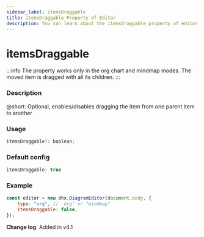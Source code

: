 ```yaml
---
sidebar_label: itemsDraggable
title: itemsDraggable Property of Editor
description: You can learn about the itemsDraggable property of editor in the documentation of the DHTMLX JavaScript Diagram library. Browse developer guides and API reference, try out code examples and live demos, and download a free 30-day evaluation version of DHTMLX Diagram.
---
```


# itemsDraggable

:::info
The property works only in the org chart and mindmap modes. The moved item is dragged with all its children.
:::

### Description

@short: Optional, enables/disables dragging the item from one parent item to another

### Usage

~~~js
itemsDraggable?: boolean;
~~~

### Default config

~~~js
itemsDraggable: true
~~~

### Example

~~~js
const editor = new dhx.DiagramEditor(document.body, {
    type: "org", //  org" or "mindmap"
    itemsDraggable: false,
});
~~~

**Change log**: Added in v4.1
